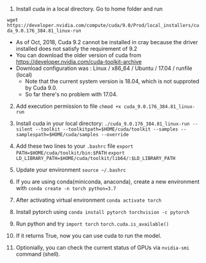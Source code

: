 1. Install cuda in a local directory. Go to home folder and run

`wget https://developer.nvidia.com/compute/cuda/9.0/Prod/local_installers/cuda_9.0.176_384.81_linux-run`

 - As of Oct, 2018, Cuda 9.2 cannot be installed in cray because the driver installed does not satisfy the requirement of 9.2
 - You can download the older version of cuda from https://developer.nvidia.com/cuda-toolkit-archive
 - Download configuration was : Linux / x86_64 / Ubuntu / 17.04 / runfile (local)
   - Note that the current system version is 18.04, which is not supproted by Cuda 9.0. 
   - So far there's no problem with 17.04.

2. Add execution permission to file
`chmod +x cuda_9.0.176_384.81_linux-run`

3. Install cuda in your local directory:
`./cuda_9.0.176_384.81_linux-run --silent --toolkit --toolkitpath=$HOME/cuda/toolkit --samples --samplespath=$HOME/cuda/samples --override`

4. Add these two lines to your `.bashrc` file
`export PATH=$HOME/cuda/toolkit/bin:$PATH`
`export LD_LIBRARY_PATH=$HOME/cuda/toolkit/lib64/:$LD_LIBRARY_PATH`

5. Update your environment
`source ~/.bashrc`

6. If you are using conda(miniconda, anaconda), create a new environment with 
`conda create -n torch python=3.7`

7. After activating virtual environment
`conda activate torch`

8. Install pytorch using
`conda install pytorch torchvision -c pytorch`

9. Run python and try
`import torch`
`torch.cuda.is_available()`

10. If it returns True, now you can use cuda to run the model.

11. Optionially, you can check the current status of GPUs via `nvidia-smi` command (shell).
